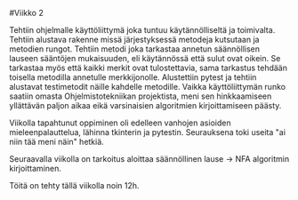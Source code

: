 #Viikko 2

Tehtiin ohjelmalle käyttöliittymä joka tuntuu käytännölliseltä ja toimivalta. Tehtiin alustava rakenne missä järjestyksessä metodeja kutsutaan ja metodien rungot. Tehtiin metodi joka tarkastaa annetun säännöllisen lauseen 
sääntöjen mukaisuuden, eli käytännössä että sulut ovat oikein. Se tarkastaa myös että kaikki merkit ovat tulostettavia, sama tarkastus tehdään toisella metodilla annetulle merkkijonolle. Alustettiin pytest ja tehtiin alustavat
testimetodit näille kahdelle metodille. Vaikka käyttöliittymän runko saatiin omasta Ohjelmistotekniikan projektista, meni sen hinkkaamiseen yllättävän paljon aikaa eikä varsinaisien algoritmien kirjoittamiseen päästy.

Viikolla tapahtunut oppiminen oli edelleen vanhojen asioiden mieleenpalauttelua, lähinna tkinterin ja pytestin. Seurauksena toki useita "ai niin tää meni näin" hetkiä.

Seuraavalla viikolla on tarkoitus aloittaa säännöllinen lause -> NFA algoritmin kirjoittaminen.

Töitä on tehty tällä viikolla noin 12h.
